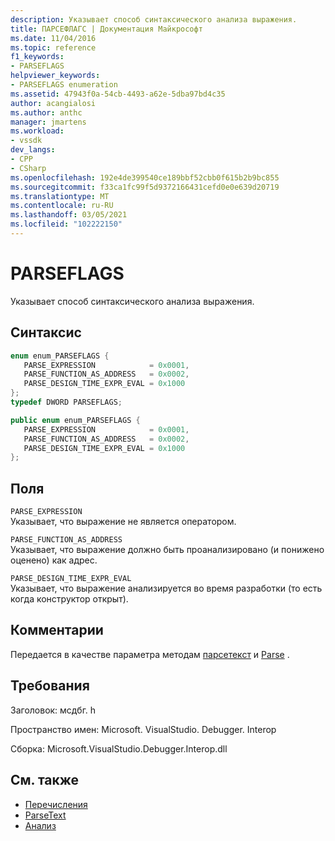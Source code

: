```yaml
---
description: Указывает способ синтаксического анализа выражения.
title: ПАРСЕФЛАГС | Документация Майкрософт
ms.date: 11/04/2016
ms.topic: reference
f1_keywords:
- PARSEFLAGS
helpviewer_keywords:
- PARSEFLAGS enumeration
ms.assetid: 47943f0a-54cb-4493-a62e-5dba97bd4c35
author: acangialosi
ms.author: anthc
manager: jmartens
ms.workload:
- vssdk
dev_langs:
- CPP
- CSharp
ms.openlocfilehash: 192e4de399540ce189bbf52cbb0f615b2b9bc855
ms.sourcegitcommit: f33ca1fc99f5d9372166431cefd0e0e639d20719
ms.translationtype: MT
ms.contentlocale: ru-RU
ms.lasthandoff: 03/05/2021
ms.locfileid: "102222150"
---
```

# <a name="parseflags"></a>PARSEFLAGS
Указывает способ синтаксического анализа выражения.

## <a name="syntax"></a>Синтаксис

```cpp
enum enum_PARSEFLAGS { 
   PARSE_EXPRESSION            = 0x0001,
   PARSE_FUNCTION_AS_ADDRESS   = 0x0002,
   PARSE_DESIGN_TIME_EXPR_EVAL = 0x1000
};
typedef DWORD PARSEFLAGS;
```

```csharp
public enum enum_PARSEFLAGS { 
   PARSE_EXPRESSION            = 0x0001,
   PARSE_FUNCTION_AS_ADDRESS   = 0x0002,
   PARSE_DESIGN_TIME_EXPR_EVAL = 0x1000
};
```

## <a name="fields"></a>Поля
 `PARSE_EXPRESSION`\
 Указывает, что выражение не является оператором.

 `PARSE_FUNCTION_AS_ADDRESS`\
 Указывает, что выражение должно быть проанализировано (и понижено оценено) как адрес.

 `PARSE_DESIGN_TIME_EXPR_EVAL`\
 Указывает, что выражение анализируется во время разработки (то есть когда конструктор открыт).

## <a name="remarks"></a>Комментарии
 Передается в качестве параметра методам [парсетекст](../../../extensibility/debugger/reference/idebugexpressioncontext2-parsetext.md) и [Parse](../../../extensibility/debugger/reference/idebugexpressionevaluator-parse.md) .

## <a name="requirements"></a>Требования
 Заголовок: мсдбг. h

 Пространство имен: Microsoft. VisualStudio. Debugger. Interop

 Сборка: Microsoft.VisualStudio.Debugger.Interop.dll

## <a name="see-also"></a>См. также
- [Перечисления](../../../extensibility/debugger/reference/enumerations-visual-studio-debugging.md)
- [ParseText](../../../extensibility/debugger/reference/idebugexpressioncontext2-parsetext.md)
- [Анализ](../../../extensibility/debugger/reference/idebugexpressionevaluator-parse.md)
